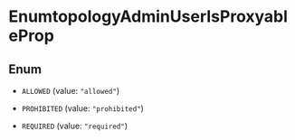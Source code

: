 

# EnumtopologyAdminUserIsProxyableProp

## Enum


* `ALLOWED` (value: `"allowed"`)

* `PROHIBITED` (value: `"prohibited"`)

* `REQUIRED` (value: `"required"`)



